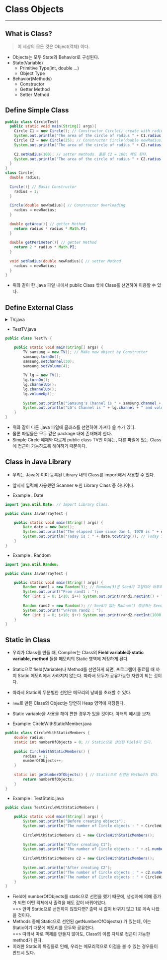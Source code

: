 # Class Objects
---
## What is Class?
> 이 세상의 모든 것은 Object(객체) 이다.  
- Objects는 모두 State와 Behavior로 구성된다.
- State(Variable)
  - Primitive Type(int, double ...)
  - Object Type
- Behavior(Methods)
  - Constructor
  - Getter Method
  - Setter Method  

## Define Simple Class
```java
public class CircleTest{
  public static void main(String[] args){
    Circle C1 = new Circle(); // Constructor Circle() create with radius = 1
    System.out.println("The area of the circle of radius " + C1.radius + " is " + C1.getArea()); // 1.0 is 3.1415..
    Circle C2 = new Circle(25); // Constructor Circle(double newRadius) create with radius = 25 ==> Constructor Overloading
    System.out.println("The area of the circle of radius " + C2.radius + " is " + C2.getArea()); // 25.0 is 1963.4954..
    
    C2.setRadius(100); // setter methods. 물론 C2 = 100; 해도 된다.
    System.out.println("The area of the circle of radius " + C2.radius + " is " + C2.getArea()); // 100.0 is 31415.9265...
  }
}
class Circle{
  double radius;
  
  Circle(){ // Basic Constructor
    radius = 1;
  }
  
  Circle(double newRadius){ // Constructor Overloading
    radius = newRadius;
  }
  
  double getArea(){ // getter Method
    return radius * radius * Math.PI;
  }
  
  double getPerimeter(){ // getter Method
    return 2 * radius * Math.PI;
  }
  
  void setRadius(double newRadius){ // setter Method
    radius = newRadius;
  }
}
```
- 위와 같이 한 .java 파일 내에서 public Class 밖에 Class를 선언하여 이용할 수 있다.

## Define External Class
<details>
	<summary>TV.java</summary>
	<div markdown="1">
		
```java
public class TV {
	int channel = 1; // Data field
	int volumeLevel = 1;
	boolean on = false;
	
	public TV() { // Constructor
	}
	
	public void turnOn() { // Methods
		on = true;
	}
	
	public void turnOff() {
		on = false;
	}
	
	public void setChannel(int newChannel) { // Setter method
		if (on && newChannel >= 1 && newChannel <= 120) channel = newChannel;
	}
	
	public void setVolume(int newVolumeLevel) {
		if (on && newVolumeLevel >= 1 && newVolumeLevel <= 7) volumeLevel = newVolumeLevel;
	}
	
	public void channelUp() {
		if(on && channel < 120) channel++;
	}
	
	public void channelDown() {
		if(on && channel > 1) channel--;
	}
	
	public void volumeUp() {
		if(on && volumeLevel < 7) volumeLevel++;
	}
	
	public void volumeDown(){
		if(on && volumeLevel > 1) volumeLevel--;
	}
}
```  
</div>
</details>

- TestTV.java  
```java
public class TestTV {

	public static void main(String[] args) {
		TV samsung = new TV(); // Make new object by Constructor
		samsung.turnOn();
		samsung.setChannel(30);
		samsung.setVolume(4);
		
		TV lg = new TV();
		lg.turnOn();
		lg.channelUp();
		lg.channelUp();
		lg.volumeUp();
		
		System.out.println("Samsung's Channel is " + samsung.channel + " and volume is " + samsung.volumeLevel); // 30, 4
		System.out.println("LG's Channel is " + lg.channel + " and volume is " + lg.volumeLevel); // 3, 2
	}
}
```
- 위와 같이 다른 .java 파일에 클래스를 선언하여 가져다 쓸 수가 있다.
- 물론 파일들은 모두 같은 package 내에 존재해야 한다.
- Simple Circle 예제와 다르게 public class TV인 이유는, 다른 파일에 있는 Class에 접근이 가능하도록 해야하기 때문이다.

## Class in Java Library
- 우리는 Java에 이미 등록된 Library 내의 Class를 import해서 사용할 수 있다.
- 앞서서 입력에 사용했던 Scanner 또한 Library Class 중 하나이다.  

- Example : Date
```java
import java.util.Date; // Import Library Class.

public class JavaArrayTest {

	public static void main(String[] args) {
		Date date = new Date();
		System.out.println("The elapsed time since Jan 1, 1970 is " + date.getTime() + " milliseconds.");
		System.out.println("Today is : " + date.toString()); // Today is : Thu Sep 23 16:07:01 KST 2021.
	}
}
```  

- Example : Random
```java
import java.util.Random;

public class JavaArrayTest {

	public static void main(String[] args) {
		Random rand1 = new Random(3); // Random(3)은 Seed가 고정되어 아무리 Compile해도 한번 나온 랜덤 수로 고정이 되어 출력된다.
		System.out.print("From rand1 : ");
		for (int i = 0; i<10; i++) System.out.print(rand1.nextInt() + " "); // nextInt() method는, int 범위 내의 모든 수 중 랜덤하게 출력한다.
		
		Random rand2 = new Random(); // Seed가 없는 Radnom() 생성자는 Seed도 Random 해서 Compile할 때마다 수가 바뀌어 출력된다.
		System.out.print("\nFrom rand2 : ");
		for (int i = 0; i<10; i++) System.out.print(rand2.nextInt(1000) + " "); // nextInt(n) method는 0부터 n사이의 수를 랜덤하게 출력한다.
	}
}
```

## Static in Class
- 우리가 Class를 만들 때, Compiler는 Class의 __Field variable과 static variable, method__ 들을 메모리의 Static 영역에 저장하게 된다.
- Static으로 field(Variable)나 Method를 선언하게 되면, 프로그램이 종료될 때 까지 Static 메모리에서 사라지지 않는다. 따라서 모두가 공유가능한 자원이 되는 것이다.
- 따라서 Static의 무분별한 선언은 메모리의 낭비를 초래할 수 있다.
- ```new```로 만든 Class의 Object는 당연히 Heap 영역에 저장된다.
- Static variable을 사용을 해야 편한 경우가 있을 것이다. 아래의 예시를 보자.  

- Example: CircleWithStaticMember.java
```java
public class CircleWithStaticMembers {
	double radius;
	static int numberOfObjects = 0; // Static으로 선언된 Field가 있다.
	
	public CircleWithStaticMembers() {
		radius = 1;
		numberOfObjects++;
	}
	
	static int getNumberOfObjects() { // Static으로 선언된 Method가 있다.
		return numberOfObjects;
	}
}
```
- Example : TestStatic.java
```java
public class TestCircleWithStaticMembers {
	
	public static void main(String[] args) {
		System.out.println("Before creating objects");
		System.out.println("The number of Circle objects : " + CircleWithStaticMembers.numberOfObjects); // 0
		
		CircleWithStaticMembers c1 = new CircleWithStaticMembers();
		
		System.out.println("After creating C1");
		System.out.println("The number of Circle objects : " + c1.numberOfObjects); // 1
		
		CircleWithStaticMembers c2 = new CircleWithStaticMembers();
		
		System.out.println("After creating C2");
		System.out.println("The number of Circle objects : " + c2.numberOfObjects); // 2
		System.out.println("The number of Circle objects : " + CircleWithStaticMembers.getNumberOfObjects); // 2
	}
}
```
- Field에 numberOfObjects를 static으로 선언을 했기 때문에, 생성자에 의해 증가가 되면 어떤 객체에서 출력을 해도 값이 바뀌어있다.  
  ==> 만약 Static으로 선언하지 않았다면? 출력 시 값이 바뀌지 않고 1로 계속 나왔을 것이다.
- Methods 중에 Static으로 선언된 getNumberOfObjects() 가 있는데, 이는 Static이기 때문에 메모리를 모두와 공유한다.  
  ==> 따라서 따로 객체를 만들지 않아도, Class의 이름 자체로 접근이 가능한 method가 된다.
- 이러한 Static의 특징들로 인해, 우리는 메모리적으로 이점을 볼 수 있는 경우들이 반드시 있다.
